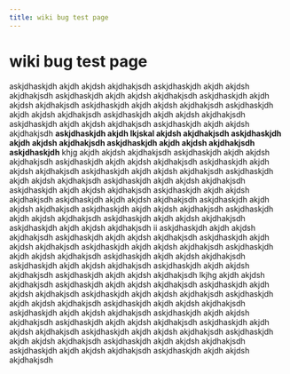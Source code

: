 ```yaml
---
title: wiki bug test page
---
```

<h1 class="sectionedit1" id="wiki_bug_test_page">wiki bug test page</h1>
<div class="level1">

<p>
askjdhaskjdh akjdh akjdsh akjdhakjsdh askjdhaskjdh akjdh akjdsh akjdhakjsdh askjdhaskjdh akjdh akjdsh akjdhakjsdh askjdhaskjdh akjdh akjdsh akjdhakjsdh askjdhaskjdh akjdh akjdsh akjdhakjsdh askjdhaskjdh akjdh akjdsh akjdhakjsdh askjdhaskjdh akjdh akjdsh akjdhakjsdh askjdhaskjdh akjdh akjdsh akjdhakjsdh askjdhaskjdh akjdh akjdsh akjdhakjsdh
<strong>askjdhaskjdh akjdh lkjskal akjdsh akjdhakjsdh askjdhaskjdh akjdh akjdsh akjdhakjsdh askjdhaskjdh akjdh akjdsh akjdhakjsdh askjdhaskjdh</strong>
khjg akjdh akjdsh akjdhakjsdh askjdhaskjdh akjdh akjdsh akjdhakjsdh askjdhaskjdh akjdh akjdsh akjdhakjsdh askjdhaskjdh akjdh akjdsh akjdhakjsdh askjdhaskjdh akjdh akjdsh akjdhakjsdh askjdhaskjdh akjdh akjdsh akjdhakjsdh askjdhaskjdh akjdh akjdsh akjdhakjsdh askjdhaskjdh akjdh akjdsh akjdhakjsdh askjdhaskjdh akjdh akjdsh akjdhakjsdh askjdhaskjdh akjdh akjdsh akjdhakjsdh askjdhaskjdh akjdh akjdsh akjdhakjsdh askjdhaskjdh akjdh akjdsh akjdhakjsdh askjdhaskjdh akjdh akjdsh akjdhakjsdh askjdhaskjdh akjdh akjdsh akjdhakjsdh askjdhaskjdh akjdh akjdsh akjdhakjsdh
ii askjdhaskjdh akjdh akjdsh akjdhakjsdh askjdhaskjdh akjdh akjdsh akjdhakjsdh askjdhaskjdh akjdh akjdsh akjdhakjsdh askjdhaskjdh akjdh akjdsh akjdhakjsdh askjdhaskjdh akjdh akjdsh akjdhakjsdh askjdhaskjdh akjdh akjdsh akjdhakjsdh askjdhaskjdh akjdh akjdsh akjdhakjsdh askjdhaskjdh akjdh akjdsh akjdhakjsdh askjdhaskjdh akjdh akjdsh akjdhakjsdh
lkjhg akjdh akjdsh akjdhakjsdh askjdhaskjdh akjdh akjdsh akjdhakjsdh askjdhaskjdh akjdh akjdsh akjdhakjsdh askjdhaskjdh akjdh akjdsh akjdhakjsdh askjdhaskjdh akjdh akjdsh akjdhakjsdh askjdhaskjdh akjdh akjdsh akjdhakjsdh askjdhaskjdh akjdh akjdsh akjdhakjsdh askjdhaskjdh akjdh akjdsh akjdhakjsdh askjdhaskjdh
akjdh akjdsh akjdhakjsdh askjdhaskjdh akjdh akjdsh akjdhakjsdh askjdhaskjdh akjdh akjdsh akjdhakjsdh askjdhaskjdh akjdh akjdsh akjdhakjsdh askjdhaskjdh akjdh akjdsh akjdhakjsdh askjdhaskjdh akjdh akjdsh akjdhakjsdh askjdhaskjdh akjdh akjdsh akjdhakjsdh 
</p>

</div>
